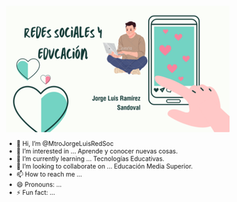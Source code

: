 <img src="Green Mint Animated Doodle Marketing Social Media Presentation.png">


- 👋 Hi, I’m @MtroJorgeLuisRedSoc
- 👀 I’m interested in ... Aprende y conocer nuevas cosas.
- 🌱 I’m currently learning ... Tecnologías Educativas.
- 💞️ I’m looking to collaborate on ... Educación Media Superior.
- 📫 How to reach me ...
- 😄 Pronouns: ...
- ⚡ Fun fact: ...

<!---
MtroJorgeLuisRedSoc/MtroJorgeLuisRedSoc is a ✨ special ✨ repository because its `README.md` (this file) appears on your GitHub profile.
You can click the Preview link to take a look at your changes.
--->

